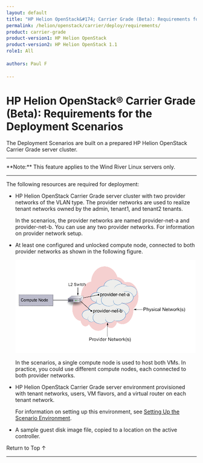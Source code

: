 ```yaml
---
layout: default
title: "HP Helion OpenStack&#174; Carrier Grade (Beta): Requirements for the Deployment Scenarios"
permalink: /helion/openstack/carrier/deploy/requirements/
product: carrier-grade
product-version1: HP Helion OpenStack
product-version2: HP Helion OpenStack 1.1
role1: All

authors: Paul F

---
```

<!--UNDER REVISION-->

<script>

function PageRefresh {
onLoad="window.refresh"
}

PageRefresh();

</script>

<!-- <p style="font-size: small;"> <a href="/helion/openstack/1.1/3rd-party-license-agreements/">&#9664; PREV</a> | <a href="/helion/openstack/1.1/">&#9650; UP</a> | NEXT &#9654; </p> -->

# HP Helion OpenStack&#174; Carrier Grade (Beta): Requirements for the Deployment Scenarios

The Deployment Scenarios are built on a prepared HP Helion OpenStack Carrier Grade server cluster.

<hr>
**Note:** This feature applies to the Wind River Linux servers only.
<hr>

The following resources are required for deployment:

* HP Helion OpenStack Carrier Grade server cluster with two provider networks of the VLAN type. The provider networks are used to realize tenant networks owned by the admin, tenant1, and tenant2 tenants.

	In the scenarios, the provider networks are named provider-net-a and provider-net-b. You can use any two provider networks. For information on provider network setup.

* At least one configured and unlocked compute node, connected to both provider networks as shown in the following figure.

	<img src="media/CGH-deploy-requirements.png">

	In the scenarios, a single compute node is used to host both VMs. In practice, you could use different compute nodes, each connected to both provider networks.

* HP Helion OpenStack Carrier Grade server environment provisioned with tenant networks, users, VM flavors, and a virtual router on each tenant network. 

	For information on setting up this environment, see [Setting Up the Scenario Environment](/helion/openstack/carrier/deploy/setting/).

* A sample guest disk image file, copied to a location on the active controller.


<a href="#top" style="padding:14px 0px 14px 0px; text-decoration: none;"> Return to Top &#8593; </a>
 
----
